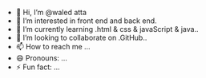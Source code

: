 - 👋 Hi, I’m @waled atta
- 👀 I’m interested in front end and back end.
- 🌱 I’m currently learning .html & css & javaScript & java..
- 💞️ I’m looking to collaborate on .GitHub..
- 📫 How to reach me ...
- 😄 Pronouns: ...
- ⚡ Fun fact: ...

<!---
waledatta/waledatta is a ✨ special ✨ repository because its `README.md` (this file) appears on your GitHub profile.
You can click the Preview link to take a look at your changes.
--->
